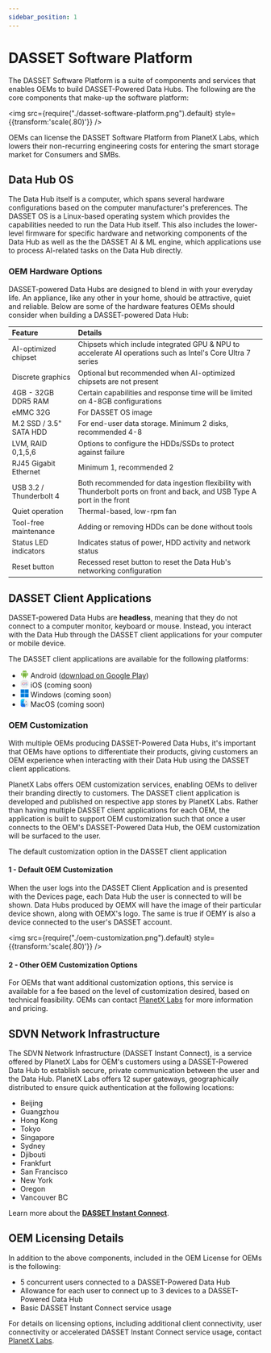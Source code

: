 ```yaml
---
sidebar_position: 1
---
```


# DASSET Software Platform

The DASSET Software Platform is a suite of components and services that enables OEMs to build DASSET-Powered Data Hubs.  The following are the core components that make-up the software platform:

<img src={require("./dasset-software-platform.png").default} style={{transform:'scale(.80)'}} />

OEMs can license the DASSET Software Platform from PlanetX Labs, which lowers their non-recurring engineering costs for entering the smart storage market for Consumers and SMBs.  

## Data Hub OS

The Data Hub itself is a computer, which spans several hardware configurations based on the computer manufacturer's preferences.  The DASSET OS is a Linux-based operating system which provides the capabilities needed to run the Data Hub itself.  This also includes the lower-level firmware for specific hardware and networking components of the Data Hub as well as the the DASSET AI & ML engine, which applications use to process AI-related tasks on the Data Hub directly.

### OEM Hardware Options
DASSET-powered Data Hubs are designed to blend in with your everyday life.  An appliance, like any other in your home, should be attractive, quiet and reliable.  Below are some of the hardware features OEMs should consider when building a DASSET-powered Data Hub:

| Feature                   | Details                                                   |
|:--------------------------|:----------------------------------------------------------|
| AI-optimized chipset      | Chipsets which include integrated GPU & NPU to accelerate AI operations such as Intel's Core Ultra 7 series |
| Discrete graphics         | Optional but recommended when AI-optimized chipsets are not present |
| 4GB - 32GB DDR5 RAM       | Certain capabilities and response time will be limited on 4-8GB configurations |
| eMMC 32G                  | For DASSET OS image                                       |
| M.2 SSD / 3.5" SATA HDD   | For end-user data storage.  Minimum 2 disks, recommended 4-8                 |
| LVM, RAID 0,1,5,6         | Options to configure the HDDs/SSDs to protect against failure  |
| RJ45 Gigabit Ethernet     | Minimum 1, recommended 2                                  |
| USB 3.2 / Thunderbolt 4   | Both recommended for data ingestion flexibility with Thunderbolt ports on front and back, and USB Type A port in the front |
| Quiet operation           | Thermal-based, low-rpm fan                                |
| Tool-free maintenance     | Adding or removing HDDs can be done without tools         |
| Status LED indicators     | Indicates status of power, HDD activity and network status |
| Reset button              | Recessed reset button to reset the Data Hub's networking configuration |


## DASSET Client Applications

DASSET-powered Data Hubs are **headless**, meaning that they do not connect to a computer monitor, keyboard or
mouse.  Instead, you interact with the Data Hub through the DASSET client applications for your computer or mobile device.

The DASSET client applications are available for the following platforms:

* ![Android](android16x16.png)  Android ([download on Google Play](https://play.google.com/store/apps/details?id=io.weline.dasset))
* ![iOS](ios16x16.png)  iOS (coming soon)
* ![Windows](windows16x16.png)  Windows (coming soon)
* ![MacOS](macos16x16.png)  MacOS (coming soon)

### OEM Customization
With multiple OEMs producing DASSET-Powered Data Hubs, it's important that OEMs have options to differentiate their products, giving customers an OEM experience when interacting with their Data Hub using the DASSET client applications.

PlanetX Labs offers OEM customization services, enabling OEMs to deliver their branding directly to customers. The DASSET client application is developed and published on respective app stores by PlanetX Labs.  Rather than having multiple DASSET client applications for each OEM, the application is built to support OEM customization such that once a user connects to the OEM's DASSET-Powered Data Hub, the OEM customization will be surfaced to the user.

The default customization option in the DASSET client application 

#### 1 - Default OEM Customization
When the user logs into the DASSET Client Application and is presented with the Devices page, each Data Hub the user is connected to will be shown.  Data Hubs produced by OEMX will have the image of their particular device shown, along with OEMX's logo.  The same is true if OEMY is also a device connected to the user's DASSET account.

<img src={require("./oem-customization.png").default} style={{transform:'scale(.80)'}} />

#### 2 - Other OEM Customization Options
For OEMs that want additional customization options, this service is available for a fee based on the level of customization desired, based on technical feasibility. OEMs can contact [PlanetX Labs](https://planetxlabs.io/contact) for more information and pricing.

## SDVN Network Infrastructure
The SDVN Network Infrastructure (DASSET Instant Connect), is a service offered by PlanetX Labs for OEM's customers using a DASSET-Powered Data Hub to establish secure, private communication between the user and the Data Hub.  PlanetX Labs offers 12 super gateways, geographically distributed to ensure quick authentication at the following locations:

* Beijing
* Guangzhou
* Hong Kong
* Tokyo
* Singapore
* Sydney
* Djibouti
* Frankfurt
* San Francisco
* New York
* Oregon
* Vancouver BC

Learn more about the [**DASSET Instant Connect**](../concepts/dasset-instant-connect).

## OEM Licensing Details

In addition to the above components, included in the OEM License for OEMs is the following:

* 5 concurrent users connected to a DASSET-Powered Data Hub
* Allowance for each user to connect up to 3 devices to a DASSET-Powered Data Hub
* Basic DASSET Instant Connect service usage

For details on licensing options, including additional client connectivity, user connectivity or accelerated DASSET Instant Connect service usage, contact [PlanetX Labs](https://planetxlabs.io/contact).